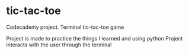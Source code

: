 # tic-tac-toe
Codecademy project. Terminal tic-tac-toe game


Project is made to practice the things I learned and using python 
Project interacts with the user through the terminal
